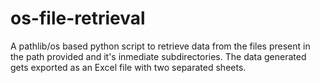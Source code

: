 # os-file-retrieval
A pathlib/os based python script to retrieve data from the files present in the path provided and it's inmediate subdirectories.
The data generated gets exported as an Excel file with two separated sheets.
